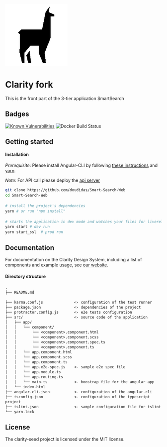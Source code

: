 ![Clarity](logo.png)

Clarity fork
============
This is the front part of the 3-tier application SmartSearch

Badges
--------------
[![Known Vulnerabilities](https://snyk.io/test/github/doudidas/SmartSearchWeb/badge.svg)](http://snyk.io/test/github/doudidas/smartSearchWeb)
![Docker Build Status](https://img.shields.io/docker/build/spacelama/web)

Getting started
----------------------------------

#### Installation
*Prerequisite*: 
    Please install Angular-CLI by following [these instructions](https://github.com/angular/angular-cli#installation) and [yarn](https://yarnpkg.com/).
    
*Note*: For API call please deploy the [api server](https://github.com/doudidas/SmartSearchEngine) 

```bash
git clone https://github.com/doudidas/Smart-Search-Web
cd Smart-Search-Web

# install the project's dependencies
yarn # or run "npm install"

# starts the application in dev mode and watches your files for livereload
yarn start # dev run
yarn start_ssl  # prod run
```


## Documentation

For documentation on the Clarity Design System, including a list of components and example usage, see [our website](https://vmware.github.io/clarity).


#### Directory structure
```
.
├── README.md

├── karma.conf.js              <- configuration of the test runner
├── package.json               <- dependencies of the project
├── protractor.config.js       <- e2e tests configuration
├── src/                       <- source code of the application
│   ├── app/
│   │   └── component/
│   │       └── <component>.component.html
│   │       └── <component>.component.scss
│   │       └── <component>.component.spec.ts
│   │       └── <component>.component.ts
│   │   └── app.component.html
│   │   └── app.component.scss
│   │   └── app.component.ts
│   │   └── app.e2e-spec.js    <- sample e2e spec file
│   │   └── app.module.ts
│   │   └── app.routing.ts
│   │   └── main.ts            <- boostrap file for the angular app
│   └── index.html
├── angular-cli.json           <- configuration of the angular-cli
├── tsconfig.json              <- configuration of the typescript project
├── tslint.json                <- sample configuration file for tslint
└── yarn.lock
```

## License

The clarity-seed project is licensed under the MIT license.
